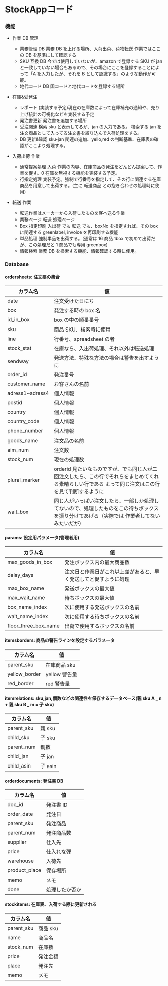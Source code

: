 # StockAppコード

### 機能

-   作業 DB 管理

    -   業務管理 DB 業務 DB を上げる場所、入荷出荷、荷物転送 作業ではここの DB を基準にして確認する
    -   SKU 互換 DB 今では使用していないが、amazon で登録する SKU が jan と一致していない場合もあるので、その場合にここを登録することによって「A を入力したが、それを B として認識する」のような動作が可能。
    -   地代コード DB 国コードと地代コードを登録する場所

-   在庫&受発注

    -   レポート (実装する予定)現在の在庫数によって在庫補充の通知や、売り上げ統計の可視化などを実装する予定
    -   発注書更新 発注書を追加する場所
    -   受注関連 検索 sku と表示してるが、jan の入力である。 検索する jan を注文商品として入ってる注文書を絞り込んで入荷処理をする。
    -   DB 更新&確認 sku-jan 関連の追加、yello,red の判断基準、在庫表の確認がここより処理する。

-   入荷出荷 作業
    
    -   通常提案処理 入荷 作業の内容、在庫商品の発注をどんどん提案して、作業を促す。0 在庫を無視する機能を実装する予定。
    -   行指定処理 実装予定。強制で行番号を指定して、その行に関連する在庫商品を用意して出荷する。(主に 転送商品 との抱き合わせの処理時に使用)

-   転送 作業

    -   転送作業はメーカーから入荷したものを客へ送る作業
    -   業務ページ 転送 処理ページ
    -   Box 指定印刷 入出荷 でも 転送 でも、boxNo を指定すれば、その box に関連する greenlabel, invoice を再印刷する機能
    -   単品処理 強制単品を出荷する。(通常は 16 商品 1box で初めて出荷だが、この処理だと 1 商品でも専用 greenbox)
    -   情報検索 業務 DB を検索する機能、情報確認する時に使用。
    

### Database

#### ordersheets: 注文票の集合

| カラム名        | 値                                                                                                                                                  |
| --------------- | --------------------------------------------------------------------------------------------------------------------------------------------------- |
| date            | 注文受けた日にち                                                                                                                                    |
| box             | 発注する時の box 名                                                                                                                                 |
| id_in_box       | box の中の順番番号                                                                                                                                  |
| sku             | 商品 SKU、検索時に使用                                                                                                                              |
| line            | 行番号、spreadsheet の者                                                                                                                            |
| stock_stat      | 在庫なら、入出荷処理、それ以外は転送処理                                                                                                            |
| sendway         | 発送方法、特殊な方法の場合は警告を出すように                                                                                                        |
| order_id        | 発注番号                                                                                                                                            |
| customer_name   | お客さんの名前                                                                                                                                      |
| adress1~adress4 | 個人情報                                                                                                                                            |
| postid          | 個人情報                                                                                                                                            |
| country         | 個人情報                                                                                                                                            |
| country_code    | 個人情報                                                                                                                                            |
| phone_number    | 個人情報                                                                                                                                            |
| goods_name      | 注文品の名前                                                                                                                                        |
| aim_num         | 注文数                                                                                                                                              |
| stock_num       | 現在の処理数                                                                                                                                        |
| plural_marker   | orderid 見たいなものですが、でも同じ人が二回注文したら、この行でそれらをまとめてくれる素晴らしい行である よって同じ注文はこの行を見て判断するように |
| wait_box        | 同じ人がいっぱい注文したら、一部しか処理してないので、処理したものをこの待ちボックスを振り分けてあげる（実際では 作業者してないみたいだが）         |

#### params: 設定用パラメータ(管理者用)

| カラム名             | 値                                                               |
| -------------------- | ---------------------------------------------------------------- |
| max_goods_in_box     | 発注ボックス内の最大商品数                                       |
| delay_days           | 注文日と作業日がこれ以上差があると、早く発送してと促すように処理 |
| max_box_name         | 発送ボックスの最大値                                             |
| max_wait_name        | 待ちボックスの最大値                                             |
| box_name_index       | 次に使用する発送ボックスの名前                                   |
| wait_name_index      | 次に使用する待ちボックスの名前                                   |
| floor_three_box_name | 出荷で使用するボックスの名前                                     |

#### itemsborders: 商品の警告ラインを設定するパラメータ

| カラム名      | 値            |
| ------------- | ------------- |
| parent_sku    | 在庫商品 sku  |
| yellow_border | yellow 警告量 |
| red_border    | red 警告量    |

#### itemrelations: sku,jan,個数などの関連性を保存するデータベース(親 sku A _ n + 親 sku B _ m = 子 sku)

| カラム名   | 値      |
| ---------- | ------- |
| parent_sku | 親 sku  |
| child_sku  | 子 sku  |
| parent_num | 親数    |
| child_jan  | 子 jan  |
| child_asin | 子 asin |

#### orderdocuments: 発注書 DB

| カラム名      | 値             |
| ------------- | -------------- |
| doc_id        | 発注書 ID      |
| order_date    | 発注日         |
| parent_sku    | 発注商品       |
| parent_num    | 発注商品数     |
| supplier      | 仕入先         |
| price         | 仕入れな弾     |
| warehouse     | 入荷先         |
| product_place | 保存場所       |
| memo          | メモ           |
| done          | 処理したか否か |

#### stockitems: 在庫表、入荷する際に更新される

| カラム名   | 値       |
| ---------- | -------- |
| parent_sku | 商品 sku |
| name       | 商品名   |
| stock_num  | 在庫数   |
| price      | 発注金額 |
| place      | 発注先   |
| memo       | メモ     |
